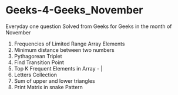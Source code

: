 # Geeks-4-Geeks_November
Everyday one question Solved from Geeks for Geeks in the month of November
1. Frequencies of Limited Range Array Elements
2. Minimum distance between two numbers
3. Pythagorean Triplet
4. Find Transition Point
5. Top K Frequent Elements in Array - |
6. Letters Collection
7. Sum of upper and lower triangles
8. Print Matrix in snake Pattern


